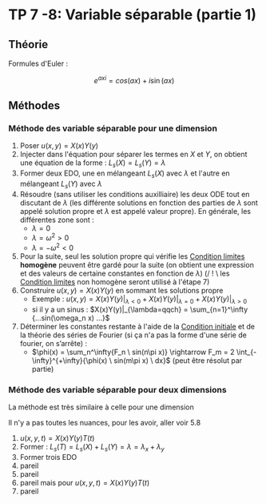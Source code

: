 # TP 7 -8: Variable séparable (partie 1)

## Théorie

Formules d'Euler :

$$e^{axi}=cos(ax)+i \sin(ax)$$


## Méthodes

### Méthode des variable séparable pour une dimension

1. Poser $u(x,y)=X(x)Y(y)$
2. Injecter dans l'équation pour séparer les termes en $X$ et $Y$, on obtient une équation de la forme : $L_s(X)=L_s(Y)=\lambda$
3. Former deux EDO, une en mélangeant $L_s(X)$ avec $\lambda$ et l'autre en mélangeant $L_s(Y)$ avec $\lambda$
4. Résoudre (sans utiliser les conditions auxilliaire) les deux ODE tout en discutant de $\lambda$ (les différente solutions en fonction des parties de $\lambda$ sont appelé solution propre et $\lambda$ est appelé valeur propre). En générale, les différentes zone sont :
	- $\lambda = 0$
	- $\lambda = \omega^2 > 0$
	- $\lambda = -\omega^2 < 0$
5. Pour la suite, seul les solution propre qui vérifie les [Condition limites](../Notion/Condition%20limites.md) **homogène** peuvent être gardé pour la suite (on obtient une expression et des valeurs de certaine constantes en fonction de $\lambda$) (/ ! \\ les [Condition limites](../Notion/Condition%20limites.md) non homogène seront utilisé à l'étape 7)
6. Construire $u(x,y)=X(x)Y(y)$ en sommant les solutions propre 
	- Exemple : $u(x,y)=X(x)Y(y)|_{\lambda < 0} + X(x)Y(y)|_{\lambda = 0} + X(x)Y(y)|_{\lambda > 0}$
	- si il y a un sinus : $X(x)Y(y)|_{\lambda=qqch} = \sum_{n=1}^\infty {...sin(\omega_n x) ...}$
7. Déterminer les constantes restante à l'aide de la [Condition initiale](../Notion/Condition%20initiale.md) et de la théorie des séries de Fourier (si ça n'a pas la forme d'une série de fourier, on s’arrête) :
	- $\phi(x) = \sum_n^\infty{F_n \ sin(n\pi x)} \rightarrow F_m = 2 \int_{-\infty}^{+\infty}{\phi(x) \ sin(m\pi x) \ dx}$ (peut être résolut par partie)

### Méthode des variable séparable pour deux dimensions

La méthode est très similaire à celle pour une dimension

Il n'y a pas toutes les nuances, pour les avoir, aller voir 5.8

1. $u(x,y,t)=X(x)Y(y)T(t)$
2. Former : $L_s(T)=L_s(X)+L_s(Y) = \lambda = \lambda_x+\lambda_y$
3. Former trois EDO
4. pareil
5. pareil
6. pareil mais pour $u(x,y,t)=X(x)Y(y)T(t)$
7. pareil